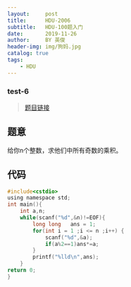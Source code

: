 ```yaml
---
layout:     post
title:      HDU-2006
subtitle:   HDU-100题入门
date:       2019-11-26
author:     BY 英俊
header-img: img/狗妈.jpg
catalog: true
tags:
    - HDU
---
```

### test-6

>[题目链接](http://acm.hdu.edu.cn/showproblem.php?pid=2006)

## 题意

给你n个整数，求他们中所有奇数的乘积。

## 代码  
```c
#include<cstdio>
using namespace std;
int main(){
	int a,n;
	while(scanf("%d",&n)!=EOF){
		long long   ans = 1;
		for(int i = 1 ;i <= n ;i++) {
			scanf("%d",&a);
			if(a%2==1)ans*=a;
		}
		printf("%lld\n",ans);
	}
return 0;
}
```
